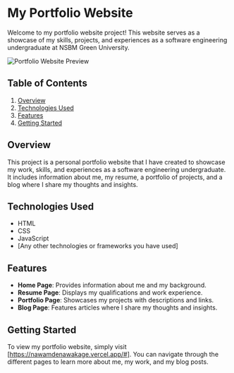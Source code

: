 # My Portfolio Website

Welcome to my portfolio website project! This website serves as a showcase of my skills, projects, and experiences as a software engineering undergraduate at NSBM Green University.

![Portfolio Website Preview]((https://nawamdenawakage.vercel.app/#))

## Table of Contents

1. [Overview](#overview)
2. [Technologies Used](#technologies-used)
3. [Features](#features)
4. [Getting Started](#getting-started)

## Overview

This project is a personal portfolio website that I have created to showcase my work, skills, and experiences as a software engineering undergraduate. It includes information about me, my resume, a portfolio of projects, and a blog where I share my thoughts and insights.

## Technologies Used

- HTML
- CSS
- JavaScript
- [Any other technologies or frameworks you have used]

## Features

- **Home Page**: Provides information about me and my background.
- **Resume Page**: Displays my qualifications and work experience.
- **Portfolio Page**: Showcases my projects with descriptions and links.
- **Blog Page**: Features articles where I share my thoughts and insights.

## Getting Started

To view my portfolio website, simply visit [https://nawamdenawakage.vercel.app/#]. You can navigate through the different pages to learn more about me, my work, and my blog posts.
